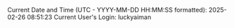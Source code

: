 Current Date and Time (UTC - YYYY-MM-DD HH:MM:SS formatted): 2025-02-26 08:51:23
Current User's Login: luckyaiman
